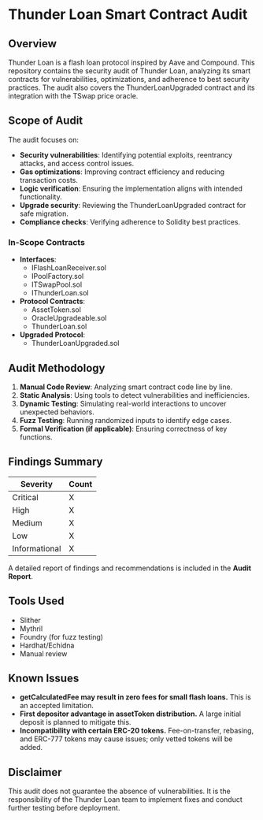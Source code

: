 # Thunder Loan Smart Contract Audit

## Overview

Thunder Loan is a flash loan protocol inspired by Aave and Compound. This repository contains the security audit of Thunder Loan, analyzing its smart contracts for vulnerabilities, optimizations, and adherence to best security practices. The audit also covers the ThunderLoanUpgraded contract and its integration with the TSwap price oracle.

## Scope of Audit

The audit focuses on:

- **Security vulnerabilities**: Identifying potential exploits, reentrancy attacks, and access control issues.
- **Gas optimizations**: Improving contract efficiency and reducing transaction costs.
- **Logic verification**: Ensuring the implementation aligns with intended functionality.
- **Upgrade security**: Reviewing the ThunderLoanUpgraded contract for safe migration.
- **Compliance checks**: Verifying adherence to Solidity best practices.

### In-Scope Contracts

- **Interfaces**:
  - IFlashLoanReceiver.sol
  - IPoolFactory.sol
  - ITSwapPool.sol
  - IThunderLoan.sol
- **Protocol Contracts**:
  - AssetToken.sol
  - OracleUpgradeable.sol
  - ThunderLoan.sol
- **Upgraded Protocol**:
  - ThunderLoanUpgraded.sol

## Audit Methodology

1. **Manual Code Review**: Analyzing smart contract code line by line.
2. **Static Analysis**: Using tools to detect vulnerabilities and inefficiencies.
3. **Dynamic Testing**: Simulating real-world interactions to uncover unexpected behaviors.
4. **Fuzz Testing**: Running randomized inputs to identify edge cases.
5. **Formal Verification (if applicable)**: Ensuring correctness of key functions.

## Findings Summary

| Severity      | Count |
| ------------- | ----- |
| Critical      | X     |
| High          | X     |
| Medium        | X     |
| Low           | X     |
| Informational | X     |

A detailed report of findings and recommendations is included in the **Audit Report**.

## Tools Used

- Slither
- Mythril
- Foundry (for fuzz testing)
- Hardhat/Echidna
- Manual review

## Known Issues

- **getCalculatedFee may result in zero fees for small flash loans.** This is an accepted limitation.
- **First depositor advantage in assetToken distribution.** A large initial deposit is planned to mitigate this.
- **Incompatibility with certain ERC-20 tokens.** Fee-on-transfer, rebasing, and ERC-777 tokens may cause issues; only vetted tokens will be added.

## Disclaimer

This audit does not guarantee the absence of vulnerabilities. It is the responsibility of the Thunder Loan team to implement fixes and conduct further testing before deployment.
